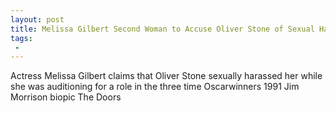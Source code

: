 ```yaml
---
layout: post
title: Melissa Gilbert Second Woman to Accuse Oliver Stone of Sexual Harassment
tags:
 -
---
```

Actress Melissa Gilbert claims that Oliver Stone sexually harassed her while she was auditioning for a role in the three time Oscarwinners 1991 Jim Morrison biopic The Doors
